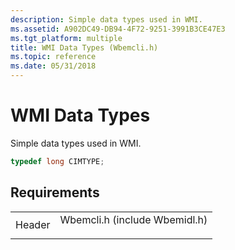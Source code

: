 ```yaml
---
description: Simple data types used in WMI.
ms.assetid: A902DC49-DB94-4F72-9251-3991B3CE47E3
ms.tgt_platform: multiple
title: WMI Data Types (Wbemcli.h)
ms.topic: reference
ms.date: 05/31/2018
---
```


# WMI Data Types

Simple data types used in WMI.


```C++
typedef long CIMTYPE;
```



## Requirements



|                   |                                                                                                          |
|-------------------|----------------------------------------------------------------------------------------------------------|
| Header<br/> | <dl> <dt>Wbemcli.h (include Wbemidl.h)</dt> </dl> |



 

 




